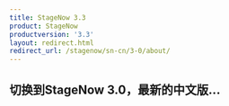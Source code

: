 ```yaml
---
title: StageNow 3.3
product: StageNow
productversion: '3.3'
layout: redirect.html
redirect_url: /stagenow/sn-cn/3-0/about/
---
```


## 切换到StageNow 3.0，最新的中文版...